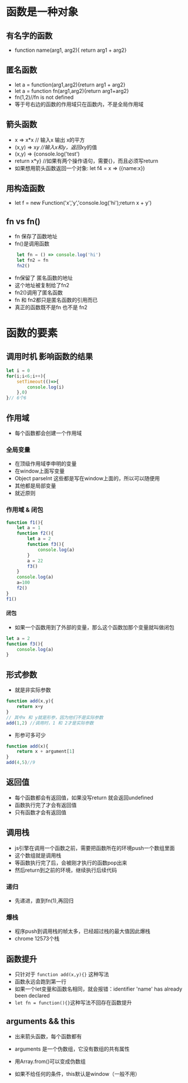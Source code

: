 # 函数是一种对象
## 有名字的函数
* function name(arg1, arg2){ return arg1 + arg2}
## 匿名函数
* let a = function(arg1,arg2){return arg1 + arg2}
* let a = function fn(arg1,arg2){return arg1+arg2}
* fn(1,2)//fn is not defined
* 等于号右边的函数的作用域只在函数内，不是全局作用域

## 箭头函数
* x => x*x // 输入x 输出 x的平方
* (x,y) => x*y //输入x和y，返回x*y的值
* (x,y) => {console.log('test')
* return x*y} //如果有两个操作语句，需要{}，而且必须写return
* 如果想用箭头函数返回一个对象: let f4 = x => ({name:x})

## 用构造函数
* let f = new Function('x','y','console.log(\'hi\');return x + y')

## fn vs fn()
* fn 保存了函数地址
* fn()是调用函数
```javascript 
    let fn = () => console.log('hi')
    let fn2 = fn
    fn2()
```
* fn保留了 匿名函数的地址
* 这个地址被复制给了fn2
* fn2()调用了匿名函数
* fn 和 fn2都只是匿名函数的引用而已
* 真正的函数既不是fn 也不是 fn2

# 函数的要素
## 调用时机 影响函数的结果
```javascript
let i = 0
for(i;i<6;i++){
    setTimeout(()=>{
        console.log(i)
    },0)
}// 6个6
```
## 作用域
* 每个函数都会创建一个作用域

### 全局变量
* 在顶级作用域李申明的变量
* 在window上面写变量
* Object parseInt 这些都是写在window上面的，所以可以随便用
* 其他都是局部变量
* 就近原则

### 作用域 & 闭包
```javascript
function f1(){
    let a = 1
    function f2(){
        let a = 2
        function f3(){
            console.log(a)
        }
        a = 22
        f3()
    }
    console.log(a)
    a=100
    f2()
}
f1()
```
#### 闭包
* 如果一个函数用到了外部的变量，那么这个函数加那个变量就叫做闭包
```javascript
let a = 2
function f3(){
    console.log(a)
}
```

## 形式参数
* 就是非实际参数
```javascript
function add(x,y){
    return x+y
}
// 其中x 和 y就是形参，因为他们不是实际参数
add(1,2) //调用时，1 和 2才是实际参数
```
* 形参可多可少
```js
function add(x){
    return x + argument[1]
}
add(4,5)//9
```

## 返回值
* 每个函数都会有返回值，如果没写return 就会返回undefined
* 函数执行完了才会有返回值
* 只有函数才会有返回值

## 调用栈
* js引擎在调用一个函数之前，需要把函数所在的环境push一个数组里面
* 这个数组就是调用栈 
* 等函数执行完了后，会被刚才执行的函数pop出来
* 然后return到之前的环境，继续执行后续代码
### 递归
* 先递进，直到fn(1),再回归
### 爆栈
* 程序push到调用栈的帧太多，已经超过栈的最大值因此爆栈
* chrome 12573个栈

## 函数提升
* 只针对于 `function add(x,y){}` 这种写法
* 函数永远会跑到第一行
* 如果一个let变量和函数名相同，就会报错：identifier 'name' has already been declared
* `let fn = function(){}`这种写法不回存在函数提升

## arguments && this
* 出来箭头函数，每个函数都有
* arguments 是一个伪数组，它没有数组的共有属性
* 用Array.from()可以变成伪数组

* 如果不给任何的条件，this默认是window（一般不用）